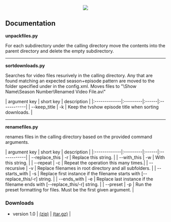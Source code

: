 <p align="center"><img src="http://i.imgur.com/mqWvEv1.png" style="border: 0px;"></p>

## Documentation

**unpackfiles.py**

For each subdirectory under the calling directory move the contents into the parent directory and delete the empty subdirectory.

---

**sortdownloads.py**

Searches for video files resurively in the calling directory. Any that are found matching an expected season+episode pattern are moved to the folder specified under <sortdownloads> in the config.xml. Moves files to "<sortdownloads>\Show Name\Season Number\Renamed Video File.avi" 

| argument key | short key | description |
|:-------------|:---------|:------|:------------|
| --keep_title  | -k  | Keep the tvshow episode title when sorting downloads. |

---

**renamefiles.py**

renames files in the calling directory based on the provided command arguments.

| argument key | short key | description |
|:-------------|:---------|:------|:------------|
| --replace_this | -r | Replace this string. |
| --with_this | -w | With this string. | 
| --repeat | -c | Repeat the operation this many times.|
| --recursive | -v | Replace filenames in root directory and all subfolders. |
| --starts_with | -s | Replace first instance if the filename starts with [--replace_this/-r] string. |
| --ends_with | -e | Replace last instance if the filename ends with [--replace_this/-r] string. |
| --preset | -p | Run the preset formatting for files. Must be the first given argument. |

### Downloads
 - version 1.0 | [(zip)](https://github.com/admiraltoad/ScotchPy/archive/1.0.zip) | [(tar.gz)](https://github.com/admiraltoad/ScotchPy/archive/1.0.tar.gz) |

